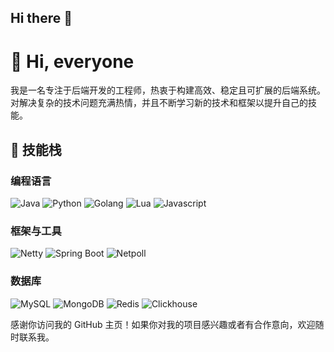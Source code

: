 ## Hi there 👋

<!--
**ywengineer/ywengineer** is a ✨ _special_ ✨ repository because its `README.md` (this file) appears on your GitHub profile.

Here are some ideas to get you started:

- 🔭 I’m currently working on ...
- 🌱 I’m currently learning ...
- 👯 I’m looking to collaborate on ...
- 🤔 I’m looking for help with ...
- 💬 Ask me about ...
- 📫 How to reach me: ...
- 😄 Pronouns: ...
- ⚡ Fun fact: ...
-->
# 👋 Hi, everyone

我是一名专注于后端开发的工程师，热衷于构建高效、稳定且可扩展的后端系统。对解决复杂的技术问题充满热情，并且不断学习新的技术和框架以提升自己的技能。

## 🔧 技能栈
### 编程语言
![Java](https://img.shields.io/badge/Java-007396?style=for-the-badge&logo=java&logoColor=white)
![Python](https://img.shields.io/badge/Python-3776AB?style=for-the-badge&logo=python&logoColor=white)
![Golang](https://img.shields.io/badge/Golang-00ADD8?style=for-the-badge&logo=golang&logoColor=white)
![Lua](https://img.shields.io/badge/Lua-f79dc5?style=for-the-badge&logo=lua&logoColor=white)
![Javascript](https://img.shields.io/badge/Javascript-2a73c1?style=for-the-badge&logo=javascript&logoColor=white)

### 框架与工具
![Netty](https://img.shields.io/badge/Netty-092E20?style=for-the-badge&logo=Netty&logoColor=white)
![Spring Boot](https://img.shields.io/badge/Spring%20Boot-6DB33F?style=for-the-badge&logo=spring-boot&logoColor=white)
![Netpoll](https://img.shields.io/badge/Netpoll-662e83?style=for-the-badge&logo=Netpoll&logoColor=white)

### 数据库
![MySQL](https://img.shields.io/badge/MySQL-4479A1?style=for-the-badge&logo=mysql&logoColor=white)
![MongoDB](https://img.shields.io/badge/MongoDB-47A248?style=for-the-badge&logo=mongodb&logoColor=white)
![Redis](https://img.shields.io/badge/Redis-DC382D?style=for-the-badge&logo=redis&logoColor=white)
![Clickhouse](https://img.shields.io/badge/Clickhouse-50a35a?style=for-the-badge&logo=Clickhouse&logoColor=white)

感谢你访问我的 GitHub 主页！如果你对我的项目感兴趣或者有合作意向，欢迎随时联系我。
